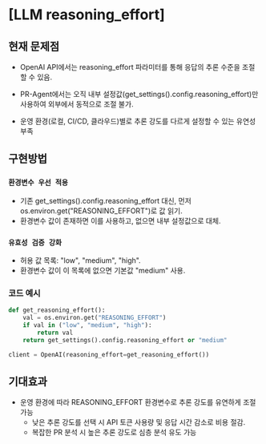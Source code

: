 # [LLM reasoning_effort]

## 현재 문제점

- OpenAI API에서는 reasoning_effort 파라미터를 통해 응답의 추론 수준을 조절할 수 있음.

- PR-Agent에서는 오직 내부 설정값(get_settings().config.reasoning_effort)만 사용하여 외부에서 동적으로 조절 불가.

- 운영 환경(로컬, CI/CD, 클라우드)별로 추론 강도를 다르게 설정할 수 있는 유연성 부족

## 구현방법

### `환경변수 우선 적용`

- 기존 get_settings().config.reasoning_effort 대신, 먼저 os.environ.get("REASONING_EFFORT")로 값 읽기.
- 환경변수 값이 존재하면 이를 사용하고, 없으면 내부 설정값으로 대체.

### `유효성 검증 강화`
- 허용 값 목록: "low", "medium", "high".
- 환경변수 값이 이 목록에 없으면 기본값 "medium" 사용.

### 코드 예시
```python
def get_reasoning_effort():
    val = os.environ.get("REASONING_EFFORT")
    if val in ("low", "medium", "high"):
        return val
    return get_settings().config.reasoning_effort or "medium"

client = OpenAI(reasoning_effort=get_reasoning_effort())
```

## 기대효과

- 운영 환경에 따라 REASONING_EFFORT 환경변수로 추론 강도를 유연하게 조절 가능
  - 낮은 추론 강도를 선택 시 API 토큰 사용량 및 응답 시간 감소로 비용 절감.
  - 복잡한 PR 분석 시 높은 추론 강도로 심층 분석 유도 가능
